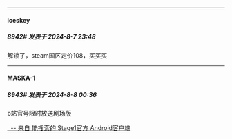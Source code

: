 ﻿
*****

####  iceskey  
##### 8942#       发表于 2024-8-7 23:48

解锁了，steam国区定价108，买买买


*****

####  MASKA-1  
##### 8943#       发表于 2024-8-8 00:36

b站官号限时放送剧场版

[  -- 来自 能搜索的 Stage1官方 Android客户端](https://www.coolapk.com/apk/140634)

